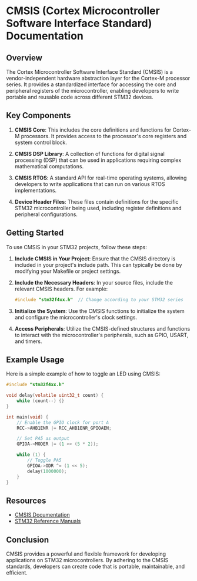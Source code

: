 # CMSIS (Cortex Microcontroller Software Interface Standard) Documentation

## Overview

The Cortex Microcontroller Software Interface Standard (CMSIS) is a vendor-independent hardware abstraction layer for the Cortex-M processor series. It provides a standardized interface for accessing the core and peripheral registers of the microcontroller, enabling developers to write portable and reusable code across different STM32 devices.

## Key Components

1. **CMSIS Core**: This includes the core definitions and functions for Cortex-M processors. It provides access to the processor's core registers and system control block.

2. **CMSIS DSP Library**: A collection of functions for digital signal processing (DSP) that can be used in applications requiring complex mathematical computations.

3. **CMSIS RTOS**: A standard API for real-time operating systems, allowing developers to write applications that can run on various RTOS implementations.

4. **Device Header Files**: These files contain definitions for the specific STM32 microcontroller being used, including register definitions and peripheral configurations.

## Getting Started

To use CMSIS in your STM32 projects, follow these steps:

1. **Include CMSIS in Your Project**: Ensure that the CMSIS directory is included in your project's include path. This can typically be done by modifying your Makefile or project settings.

2. **Include the Necessary Headers**: In your source files, include the relevant CMSIS headers. For example:
   ```c
   #include "stm32f4xx.h"  // Change according to your STM32 series
   ```

3. **Initialize the System**: Use the CMSIS functions to initialize the system and configure the microcontroller's clock settings.

4. **Access Peripherals**: Utilize the CMSIS-defined structures and functions to interact with the microcontroller's peripherals, such as GPIO, USART, and timers.

## Example Usage

Here is a simple example of how to toggle an LED using CMSIS:

```c
#include "stm32f4xx.h"

void delay(volatile uint32_t count) {
    while (count--) {}
}

int main(void) {
    // Enable the GPIO clock for port A
    RCC->AHB1ENR |= RCC_AHB1ENR_GPIOAEN;

    // Set PA5 as output
    GPIOA->MODER |= (1 << (5 * 2));

    while (1) {
        // Toggle PA5
        GPIOA->ODR ^= (1 << 5);
        delay(1000000);
    }
}
```

## Resources

- [CMSIS Documentation](https://developer.arm.com/architecture/cpu-architecture/cortex-m)
- [STM32 Reference Manuals](https://www.st.com/en/microcontrollers-microprocessors/stm32-microcontrollers.html)

## Conclusion

CMSIS provides a powerful and flexible framework for developing applications on STM32 microcontrollers. By adhering to the CMSIS standards, developers can create code that is portable, maintainable, and efficient.